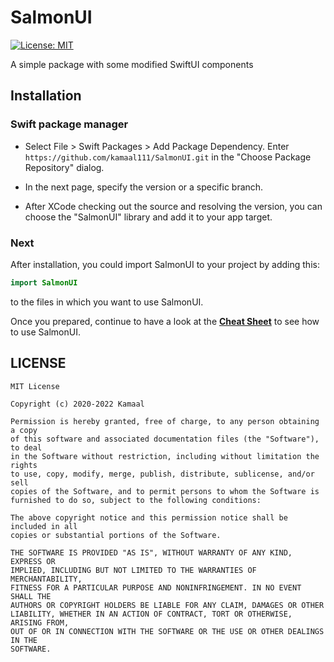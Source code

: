 # SalmonUI

[![License: MIT](https://img.shields.io/badge/License-MIT-yellow.svg)](./LICENSE)

A simple package with some modified SwiftUI components

## Installation

### Swift package manager

- Select File > Swift Packages > Add Package Dependency. Enter `https://github.com/kamaal111/SalmonUI.git` in the "Choose Package Repository" dialog.

- In the next page, specify the version or a specific branch.

- After XCode checking out the source and resolving the version, you can choose the "SalmonUI" library and add it to your app target.

### Next

After installation, you could import SalmonUI to your project by adding this:

```Swift
import SalmonUI
```

to the files in which you want to use SalmonUI.

Once you prepared, continue to have a look at the [**Cheat Sheet**](./docs/cheat_sheet.md) to see how to use SalmonUI.

## LICENSE

```
MIT License

Copyright (c) 2020-2022 Kamaal

Permission is hereby granted, free of charge, to any person obtaining a copy
of this software and associated documentation files (the "Software"), to deal
in the Software without restriction, including without limitation the rights
to use, copy, modify, merge, publish, distribute, sublicense, and/or sell
copies of the Software, and to permit persons to whom the Software is
furnished to do so, subject to the following conditions:

The above copyright notice and this permission notice shall be included in all
copies or substantial portions of the Software.

THE SOFTWARE IS PROVIDED "AS IS", WITHOUT WARRANTY OF ANY KIND, EXPRESS OR
IMPLIED, INCLUDING BUT NOT LIMITED TO THE WARRANTIES OF MERCHANTABILITY,
FITNESS FOR A PARTICULAR PURPOSE AND NONINFRINGEMENT. IN NO EVENT SHALL THE
AUTHORS OR COPYRIGHT HOLDERS BE LIABLE FOR ANY CLAIM, DAMAGES OR OTHER
LIABILITY, WHETHER IN AN ACTION OF CONTRACT, TORT OR OTHERWISE, ARISING FROM,
OUT OF OR IN CONNECTION WITH THE SOFTWARE OR THE USE OR OTHER DEALINGS IN THE
SOFTWARE.

```
